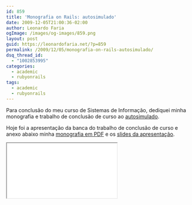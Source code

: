 ```yaml
---
id: 859
title: 'Monografia on Rails: autosimulado'
date: 2009-12-05T21:00:36-02:00
author: Leonardo Faria
ogImage: /images/og-images/859.png
layout: post
guid: https://leonardofaria.net/?p=859
permalink: /2009/12/05/monografia-on-rails-autosimulado/
dsq_thread_id:
  - "1002853995"
categories:
  - academic
  - rubyonrails
tags:
  - academic
  - rubyonrails
---
```

Para conclusão do meu curso de Sistemas de Informação, dediquei minha monografia e trabalho de conclusão de curso ao [autosimulado](http://www.autosimulado.com.br).

Hoje foi a apresentação da banca do trabalho de conclusão de curso e anexo abaixo minha [monografia em PDF](/pub/monografia.pdf) e os [slides da apresentação](/pub/monografia-slides.pdf).

<!--more-->

<iframe src="/pub/monografia.pdf" class="w-full h-screen" />
